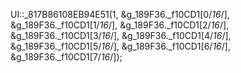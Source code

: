 UI::_817B86108EB94E51(1, &g_189F36._f10CD1[0/*16*/], &g_189F36._f10CD1[1/*16*/], &g_189F36._f10CD1[2/*16*/], &g_189F36._f10CD1[3/*16*/], &g_189F36._f10CD1[4/*16*/], &g_189F36._f10CD1[5/*16*/], &g_189F36._f10CD1[6/*16*/], &g_189F36._f10CD1[7/*16*/]);